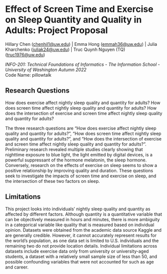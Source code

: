 # **Effect of Screen Time and Exercise on Sleep Quantity and Quality in Adults: Project Proposal**
Hillary Chen (chenhil1@uw.edu) | Emma Hong (emmah36@uw.edu) | Julia Kharchenko (juliak24@uw.edu) | Truc Quynh Nguyen (TQ) (truc1976@uw.edu)

_INFO-201: Technical Foundations of Informatics - The Information School - University of Washington_
_Autumn 2022_ <br/>
Code Name: pillowtalk 

## Research Questions
How does exercise affect nightly sleep quality and quantity for adults?
How does screen time affect nightly sleep quality and quantity for adults?
How does the intersection of exercise and screen time affect nightly sleep quality and quantity for adults?

The three research questions are “How does exercise affect nightly sleep quality and quantity for adults?”, “How does screen time affect nightly sleep quality and quantity for adults?”, and “How does the intersection of exercise and screen time affect nightly sleep quality and quantity for adults?”. Preliminary research revealed multiple studies clearly showing that nighttime exposure to blue light, the light emitted by digital devices, is a powerful suppressant of the hormone melatonin, the sleep hormone. Conversely, research on the effects of exercise on sleep seems to show a positive relationship by improving quality and duration. These questions seek to investigate the impacts of screen time and exercise on sleep, and the intersection of these two factors on sleep.

## Limitations
This project looks into individuals’ nightly sleep quality and quantity as affected by different factors. Although quantity is a quantitative variable that can be objectively measured in hours and minutes, there is more ambiguity in a categorical variable like quality that is measured based on individual opinion. Datasets were obtained from the academic data source Kaggle and are generally credible. However, it cannot accurately represent results for the world’s population, as one data set is limited to U.S. individuals and the remaining two do not provide location details. Individual limitations across datasets include exercise data only from university or university-aged students, a dataset with a relatively small sample size of less than 50, and possible confounding variables that were not accounted for such as age and career.
